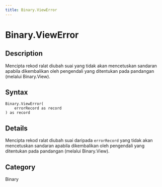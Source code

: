 ```yaml
---
title: Binary.ViewError
---
```


# Binary.ViewError


## Description

Mencipta rekod ralat diubah suai yang tidak akan mencetuskan sandaran apabila dikembalikan oleh pengendali yang ditentukan pada pandangan (melalui Binary.View).


## Syntax

```powerquery
Binary.ViewError(
    errorRecord as record
) as record
```


## Details

Mencipta rekod ralat diubah suai daripada <code>errorRecord</code> yang tidak akan mencetuskan sandaran apabila dikembalikan oleh pengendali yang ditentukan pada pandangan (melalui Binary.View).



## Category
Binary

